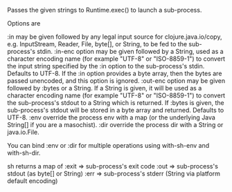 Passes the given strings to Runtime.exec() to launch a sub-process.

  Options are

  :in      may be given followed by any legal input source for
           clojure.java.io/copy, e.g. InputStream, Reader, File, byte[],
           or String, to be fed to the sub-process's stdin.
  :in-enc  option may be given followed by a String, used as a character
           encoding name (for example "UTF-8" or "ISO-8859-1") to
           convert the input string specified by the :in option to the
           sub-process's stdin.  Defaults to UTF-8.
           If the :in option provides a byte array, then the bytes are passed
           unencoded, and this option is ignored.
  :out-enc option may be given followed by :bytes or a String. If a
           String is given, it will be used as a character encoding
           name (for example "UTF-8" or "ISO-8859-1") to convert
           the sub-process's stdout to a String which is returned.
           If :bytes is given, the sub-process's stdout will be stored
           in a byte array and returned.  Defaults to UTF-8.
  :env     override the process env with a map (or the underlying Java
           String[] if you are a masochist).
  :dir     override the process dir with a String or java.io.File.

  You can bind :env or :dir for multiple operations using with-sh-env
  and with-sh-dir.

  sh returns a map of
    :exit => sub-process's exit code
    :out  => sub-process's stdout (as byte[] or String)
    :err  => sub-process's stderr (String via platform default encoding)